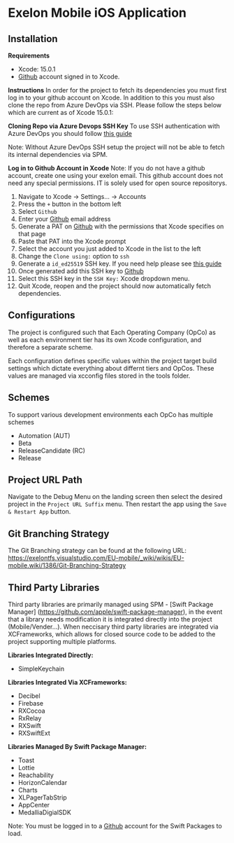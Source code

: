 # Exelon Mobile iOS Application

## Installation

**Requirements**
- Xcode: 15.0.1
- [Github](https://www.github.com) account signed in to Xcode.

**Instructions**
In order for the project to fetch its dependencies you must first log in to your github account on Xcode.  In addition to this you must also clone the repo from Azure DevOps via SSH. Please follow the steps below which are current as of Xcode 15.0.1:

**Cloning Repo via Azure Devops SSH Key**
To use SSH authentication with Azure DevOps you should follow [this guide](https://learn.microsoft.com/en-us/azure/devops/repos/git/use-ssh-keys-to-authenticate?view=azure-devops)

Note: Without Azure DevOps SSH setup the project will not be able to fetch its internal dependencies via SPM.

**Log in to Github Account in Xcode**
Note: If you do not have a github account, create one using your exelon email.  This github account does not need any special permissions.  IT is solely used for open source repositorys.

1. Navigate to Xcode -> Settings... -> Accounts
2. Press the `+` button in the bottom left
3. Select `Github`
4. Enter your [Github](https://www.github.com) email address
5. Generate a PAT on [Github](https://www.github.com) with the permissions that Xcode specifies on that page
6. Paste that PAT into the Xcode prompt
7. Select the account you just added to Xcode in the list to the left
8. Change the `Clone using:` option to `ssh`
9. Generate a `id_ed25519` SSH key.  If you need help please see [this guide](https://docs.github.com/en/authentication/connecting-to-github-with-ssh/generating-a-new-ssh-key-and-adding-it-to-the-ssh-agent)
10. Once generated add this SSH key to [Github](https://www.github.com)
11. Select this SSH key in the `SSH Key:` Xcode dropdown menu.
12. Quit Xcode, reopen and the project should now automatically fetch dependencies.

## Configurations

The project is configured such that Each Operating Company (OpCo) as well as each environment tier has its own
Xcode configuration, and therefore a separate scheme.

Each configuration defines specific values within the project target build settings which dictate everything about differnt tiers and OpCos.  These values are managed via xcconfig files stored in the tools folder.

## Schemes

To support various development environments each OpCo has multiple schemes
- Automation (AUT)
- Beta
- ReleaseCandidate (RC)
- Release

## Project URL Path

Navigate to the Debug Menu on the landing screen then select the desired project in the `Project URL Suffix` menu.  Then restart the app using the `Save & Restart App` button.

## Git Branching Strategy

The Git Branching strategy can be found at the following URL:
https://exelontfs.visualstudio.com/EU-mobile/_wiki/wikis/EU-mobile.wiki/1386/Git-Branching-Strategy

## Third Party Libraries

Third party libraries are primarily managed using SPM - [Swift Package Manager] (https://github.com/apple/swift-package-manager), in the event that a library needs modification it is integrated directly into the project (Mobile/Vender...).  When neccisary third party libraries are integrated via XCFrameworks, which allows for closed source code to be added to the project supporting multiple platforms.

**Libraries Integrated Directly:**
- SimpleKeychain

**Libraries Integrated Via XCFrameworks:**
- Decibel
- Firebase
- RXCocoa
- RxRelay
- RXSwift
- RXSwiftExt

**Libraries Managed By Swift Package Manager:**
- Toast
- Lottie
- Reachability
- HorizonCalendar
- Charts
- XLPagerTabStrip
- AppCenter
- MedalliaDigialSDK

Note: You must be logged in to a [Github](https://www.github.com) account for the Swift Packages to load.
